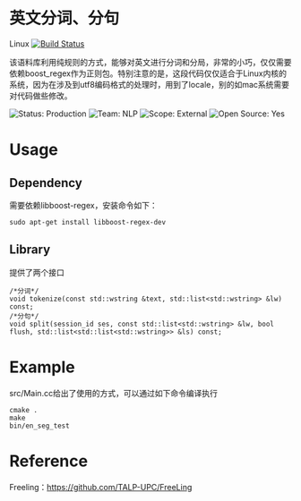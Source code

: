 英文分词、分句
================================
Linux
[![Build Status](https://travis-ci.org/seomoz/simhash-cpp.svg?branch=master)](https://travis-ci.org/seomoz/simhash-cpp)

该语料库利用纯规则的方式，能够对英文进行分词和分局，非常的小巧，仅仅需要依赖boost_regex作为正则包。特别注意的是，这段代码仅仅适合于Linux内核的系统，因为在涉及到utf8编码格式的处理时，用到了locale，别的如mac系统需要对代码做些修改。

![Status: Production](https://img.shields.io/badge/status-production-green.svg?style=flat)
![Team: NLP](https://img.shields.io/badge/team-NLP-green.svg?style=flat)
![Scope: External](https://img.shields.io/badge/scope-external-green.svg?style=flat)
![Open Source: Yes](https://img.shields.io/badge/open_source-MIT-green.svg?style=flat)

Usage
=====
Dependency
-------
需要依赖libboost-regex，安装命令如下：
```
sudo apt-get install libboost-regex-dev
```

Library
-------
提供了两个接口
```
/*分词*/
void tokenize(const std::wstring &text, std::list<std::wstring> &lw) const; 
/*分句*/
void split(session_id ses, const std::list<std::wstring> &lw, bool flush, std::list<std::list<std::wstring>> &ls) const;
```

Example
=======
src/Main.cc给出了使用的方式，可以通过如下命令编译执行
```
cmake .
make
bin/en_seg_test
```

Reference
=======
Freeling：https://github.com/TALP-UPC/FreeLing
